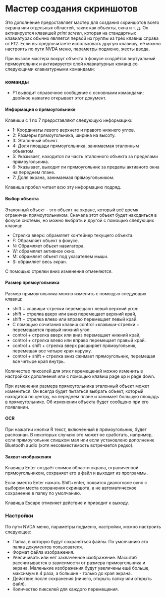 # Мастер создания скриншотов

Это дополнение предоставляет мастер для создания скриншотов всего экрана или отдельных областей, таких как объекты, окна и т. д. Он активируется клавишей _print screen_, которая на стандартных клавиатурах обычно является первой из группы из трёх клавиш справа от F12. Если вы предпочитаете использовать другую клавишу, её можно настроить по пути NVDA меню, параметры подменю, жесты ввода.

При вызове мастера вокруг объекта в фокусе создаётся виртуальный прямоугольник и активируется слой клавиатурных команд со следующими клавиатурными командами:

### команды

* F1 выводит справочное сообщение с основными командами; двойное нажатие открывает этот документ.

#### Информация о прямоугольнике

Клавиши с 1 по 7 предоставляют следующую информацию:

* 1: Координаты левого верхнего и правого нижнего углов.
* 2: Размеры прямоугольника, ширина на высоту.
* 3: Эталонный объект.
* 4: Доля площади прямоугольника, занимаемая эталонным объектом.
* 5: Указывает, находится ли часть эталонного объекта за пределами прямоугольника.
* 6: Указывает, выходит ли прямоугольник за пределы активного окна на переднем плане.
* 7: Доля экрана, занимаемая прямоугольником.

Клавиша пробел читает всю эту информацию подряд.

#### Выбор объекта

Эталонный объект - это объект на экране, который всё время ограничен прямоугольником. Сначала этот объект будет находиться в фокусе системы, но можно выбрать и другой с помощью следующих клавиш:

* Стрелка вверх: обрамляет контейнер текущего объекта.
* F: Обрамляет объект в фокусе.
* N: Обрамляет  объект навигатора.
* W: обрамляет активное окно.
* M: обрамляет объект под указателем мыши.
* S: обрамляет весь экран.

С помощью стрелки вниз изменения отменяются.

#### Размер прямоугольника

Размер прямоугольника можно изменить с помощью следующих клавиш:

* shift + клавиши-стрелки перемещают левый верхний угол:
* shift + стрелка вверх или вниз перемещает верхний край,
* shift + стрелка влево или вправо перемещает левый край.
* С помощью сочитания клавиш control +клавиши-стрелки + перемещается правый нижний угол:
* control + стрелка вверх или вниз перемещает нижний край,
* control + стрелка влево или вправо перемещает правый край.
* control + shift + стрелка вверх расширяет прямоугольник, перемещая все четыре края наружу.
* control + shift + стрелка вниз сжимает прямоугольник, перемещая все четыре края внутрь.

Количество пикселей для этих перемещений можно изменить в настройках дополнения или с помощью клавиш page up и page down.

При изменении размера прямоугольника эталонный объект может измениться. Он всегда будет пытаться выбрать объект, который находится по центру, на переднем плане и занимает большую площадь в прямоугольнике. Об изменении объекта будет сообщено при его появлении.

#### OCR

При нажатии кнопки R текст, включённый в прямоугольник, будет распознан. В некоторых случаях это может не сработать, например, если прямоугольник слишком мал или если установлено дополнение Bluetooth audio (хотя несовместимость встречается редко).

#### Захват изображения

Клавиша Enter создаёт снимок области экрана, ограниченной прямоугольником, сохраняет его в файл и выходит из программы.

Если вместо Enter нажать Shift+enter, появится диалоговое окно с выбором места сохранения скриншота, а не автоматическое сохранение в папку по умолчанию.

Клавиша Escape отменяет действие и приводит к выходу.

### Настройки

По пути  NVDA меню, параметры подменю, настройки, можно настроить следующее:

* Папка, в которую будут сохраняться файлы.  По умолчанию это папка документов пользователя.
* Формат файла изображения.
* Увеличивать или нет захваченное изображение. Масштаб рассчитывается в зависимости от размера прямоугольника и экрана. Маленькие изображения будут увеличены ещё больше, максимум в 4 раза, а большие - только до края экрана.
* Действие после сохранения (ничего, открыть папку или открыть файл).
* Количество пикселей для каждого перемещения.